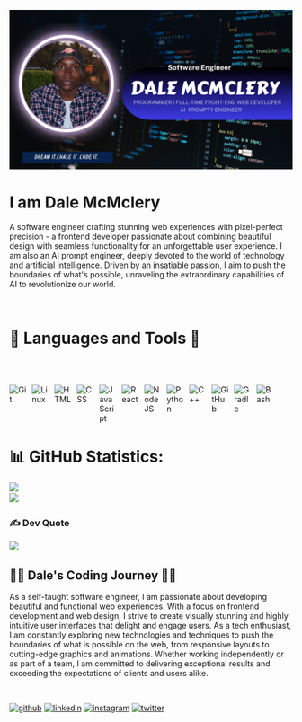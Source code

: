 ![I am GitHub Readme Generator's creator](/Programmer.jpg)

# I am Dale McMclery
<p>A software engineer crafting stunning web experiences with pixel-perfect precision - a frontend developer passionate about combining beautiful design with seamless functionality for an unforgettable user experience. I am also an AI prompt engineer, deeply devoted to the world of technology and artificial intelligence. Driven by an insatiable passion, I aim to push the boundaries of what's possible, unraveling the extraordinary capabilities of AI to revolutionize our world.
</p>
<br>


# 🧰  Languages and Tools 🧰
<br> <br>

<img align="left" alt="Git" width="30px" style="padding-right:10px;" src="https://cdn.jsdelivr.net/gh/devicons/devicon/icons/git/git-original.svg" />
<img align="left" alt="Linux" width="30px" style="padding-right:10px;" src="https://cdn.jsdelivr.net/gh/devicons/devicon/icons/linux/linux-original.svg" />
<img align="left" alt="HTML" width="30px" style="padding-right:10px;" src="https://cdn.jsdelivr.net/gh/devicons/devicon/icons/html5/html5-plain.svg" />
<img align="left" alt="CSS" width="30px" style="padding-right:10px;" src="https://cdn.jsdelivr.net/gh/devicons/devicon/icons/css3/css3-plain.svg" />
<img align="left" alt="JavaScript" width="30px" style="padding-right:10px;" src="https://cdn.jsdelivr.net/gh/devicons/devicon/icons/javascript/javascript-plain.svg" />
<img align="left" alt="React" width="30px" style="padding-right:10px;" src="https://cdn.jsdelivr.net/gh/devicons/devicon/icons/react/react-original.svg" />
<img align="left" alt="NodeJS" width="30px" style="padding-right:10px;" src="https://cdn.jsdelivr.net/gh/devicons/devicon/icons/nodejs/nodejs-original.svg" />
<img align="left" alt="Python" width="30px" style="padding-right:10px;" src="https://cdn.jsdelivr.net/gh/devicons/devicon/icons/python/python-plain.svg" />
<img align="left" alt="C++" width="30px" style="padding-right:10px;" src="https://cdn.jsdelivr.net/gh/devicons/devicon/icons/cplusplus/cplusplus-line.svg" />
<img align="left" alt="GitHub" width="30px" style="padding-right:10px;" src="https://cdn.jsdelivr.net/gh/devicons/devicon/icons/github/github-original.svg" />
<img align="left" alt="Gradle" width="30px" style="padding-right:10px;" src="https://cdn.jsdelivr.net/gh/devicons/devicon/icons/gradle/gradle-plain.svg" />
<img align="left" alt="Bash" width="30px" style="padding-right:10px;" src="https://cdn.jsdelivr.net/gh/devicons/devicon/icons/bash/bash-original.svg" />
<br> <br> <br> 
<br>

# 📊 GitHub Statistics:


![](https://github-readme-stats.vercel.app/api?username=dalemcmcleris&theme=radical&hide_border=false&include_all_commits=true&count_private=true)<br/>
![](https://github-readme-streak-stats.herokuapp.com/?user=dalemcmcleris&theme=radical&hide_border=false)<br/>

<!--
![](https://github-readme-stats.vercel.app/api/top-langs/?username=dalemcmcleris&theme=radical&hide_border=false&include_all_commits=true&count_private=true&layout=compact)
-->

<!--
## 🏆 GitHub Trophies
![](https://github-profile-trophy.vercel.app/?username=dalemcmcleris&theme=radical&no-frame=false&no-bg=true&margin-w=4)
-->


### ✍️ Dev Quote
![](https://quotes-github-readme.vercel.app/api?type=horizontal&theme=radical)

<!--
### 🔝 Top Contributed Repo
![](https://github-contributor-stats.vercel.app/api?username=dalemcmcleris&limit=5&theme=radical&combine_all_yearly_contributions=true)

-->
<!--
### 🔝 Top Contributed Repo
![](https://github-contributor-stats.vercel.app/api?username=dalemcmcleris&limit=5&theme=radical&combine_all_yearly_contributions=true)
<!-- 
<br>

<!-- Proudly created with GPRM ( https://gprm.itsvg.in ) -->


<h2>
    <summary>👨‍💻 Dale's Coding Journey 👨‍💻 </summary>
</h2>

As a self-taught software engineer, I am passionate about developing beautiful and functional web experiences. With a focus on frontend development and web design, I strive to create visually stunning and highly intuitive user interfaces that delight and engage users. As a tech enthusiast, I am constantly exploring new technologies and techniques to push the boundaries of what is possible on the web, from responsive layouts to cutting-edge graphics and animations. Whether working independently or as part of a team, I am committed to delivering exceptional results and exceeding the expectations of clients and users alike.
<br>

<br>
 
 [<img src='https://cdn.jsdelivr.net/npm/simple-icons@3.0.1/icons/github.svg' alt='github' height='40'>](https://github.com/https://github.com/DaleMcMcleris) 
 [<img src='https://cdn.jsdelivr.net/npm/simple-icons@3.0.1/icons/linkedin.svg' alt='linkedin' height='40'>](https://www.linkedin.com/in/in/dale-mcmclery-54326326a/)  [<img src='https://cdn.jsdelivr.net/npm/simple-icons@3.0.1/icons/instagram.svg' alt='instagram' height='40'>](https://www.instagram.com/dale_mcmclery/)  [<img src='https://cdn.jsdelivr.net/npm/simple-icons@3.0.1/icons/twitter.svg' alt='twitter' height='40'>](https://twitter.com/@DaleMcMclery) 


